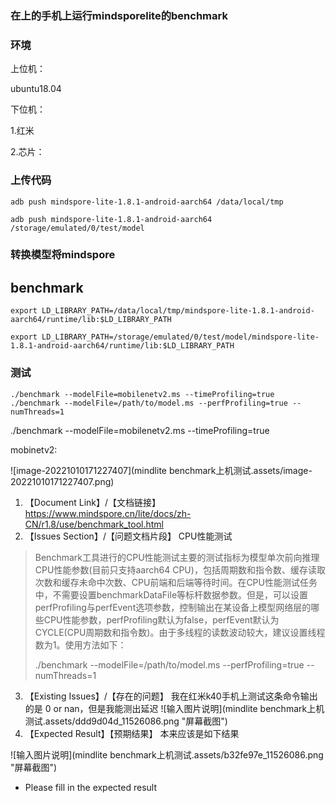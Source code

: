 ### 在上的手机上运行mindsporelite的benchmark

### 环境

上位机：

ubuntu18.04

下位机：

1.红米

2.芯片：



### 上传代码

```text
adb push mindspore-lite-1.8.1-android-aarch64 /data/local/tmp

adb push mindspore-lite-1.8.1-android-aarch64 /storage/emulated/0/test/model
```

### 转换模型将mindspore

##  benchmark

```shell
export LD_LIBRARY_PATH=/data/local/tmp/mindspore-lite-1.8.1-android-aarch64/runtime/lib:$LD_LIBRARY_PATH

export LD_LIBRARY_PATH=/storage/emulated/0/test/model/mindspore-lite-1.8.1-android-aarch64/runtime/lib:$LD_LIBRARY_PATH

```



### 测试

```
./benchmark --modelFile=mobilenetv2.ms --timeProfiling=true
./benchmark --modelFile=/path/to/model.ms --perfProfiling=true --numThreads=1

```

./benchmark --modelFile=mobilenetv2.ms --timeProfiling=true



mobinetv2:



![image-20221010171227407](mindlite benchmark上机测试.assets/image-20221010171227407.png)





<!--  Thanks for sending an issue!  Here are some tips for you:

1) If this is your first time, please read our contributor guidelines: https://gitee.com/mindspore/mindspore/blob/master/CONTRIBUTING.md

2) If you want to get the answer quickly, please add label `mindspore-assistant`
   to the issue, we will find it and answer you as soon as possible.
   -->

1. 【Document Link】/【文档链接】
   https://www.mindspore.cn/lite/docs/zh-CN/r1.8/use/benchmark_tool.html
2. 【Issues Section】/【问题文档片段】
   CPU性能测试


> Benchmark工具进行的CPU性能测试主要的测试指标为模型单次前向推理CPU性能参数(目前只支持aarch64 CPU)，包括周期数和指令数、缓存读取次数和缓存未命中次数、CPU前端和后端等待时间。在CPU性能测试任务中，不需要设置benchmarkDataFile等标杆数据参数。但是，可以设置perfProfiling与perfEvent选项参数，控制输出在某设备上模型网络层的哪些CPU性能参数，perfProfiling默认为false，perfEvent默认为CYCLE(CPU周期数和指令数)。由于多线程的读数波动较大，建议设置线程数为1。使用方法如下：
>
> ./benchmark --modelFile=/path/to/model.ms --perfProfiling=true --numThreads=1

3. 【Existing Issues】/【存在的问题】
   我在红米k40手机上测试这条命令输出的是 0 or nan，但是我能测出延迟
   ![输入图片说明](mindlite benchmark上机测试.assets/ddd9d04d_11526086.png "屏幕截图")
4. 【Expected Result】【预期结果】
   本来应该是如下结果

![输入图片说明](mindlite benchmark上机测试.assets/b32fe97e_11526086.png "屏幕截图")

- Please fill in the expected result